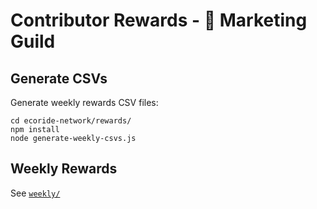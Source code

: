 # Contributor Rewards - 🎥 Marketing Guild

## Generate CSVs

Generate weekly rewards CSV files:

```
cd ecoride-network/rewards/
npm install
node generate-weekly-csvs.js
```

## Weekly Rewards

See [`weekly/`](weekly/)
